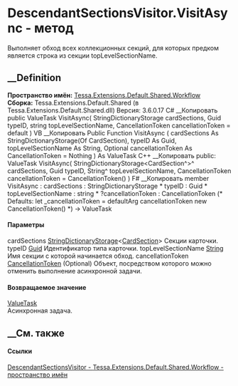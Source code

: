 # DescendantSectionsVisitor.VisitAsync - метод
Выполняет обход всех коллекционных секций, для которых предком является строка
из секции topLevelSectionName.
## __Definition
 **Пространство имён:**
[Tessa.Extensions.Default.Shared.Workflow](N_Tessa_Extensions_Default_Shared_Workflow.htm)  
 **Сборка:** Tessa.Extensions.Default.Shared (в
Tessa.Extensions.Default.Shared.dll) Версия: 3.6.0.17
C# __Копировать
     public ValueTask VisitAsync(
    	StringDictionaryStorage<CardSection> cardSections,
    	Guid typeID,
    	string topLevelSectionName,
    	CancellationToken cancellationToken = default
    )
VB __Копировать
     Public Function VisitAsync ( 
    	cardSections As StringDictionaryStorage(Of CardSection),
    	typeID As Guid,
    	topLevelSectionName As String,
    	Optional cancellationToken As CancellationToken = Nothing
    ) As ValueTask
C++ __Копировать
     public:
    ValueTask VisitAsync(
    	StringDictionaryStorage<CardSection^>^ cardSections, 
    	Guid typeID, 
    	String^ topLevelSectionName, 
    	CancellationToken cancellationToken = CancellationToken()
    )
F# __Копировать
     member VisitAsync : 
            cardSections : StringDictionaryStorage<CardSection> * 
            typeID : Guid * 
            topLevelSectionName : string * 
            ?cancellationToken : CancellationToken 
    (* Defaults:
            let _cancellationToken = defaultArg cancellationToken new CancellationToken()
    *)
    -> ValueTask 
#### Параметры
cardSections
[StringDictionaryStorage](T_Tessa_Platform_Storage_StringDictionaryStorage_1.htm)<[CardSection](T_Tessa_Cards_CardSection.htm)>
    Секции карточки.
typeID [Guid](https://learn.microsoft.com/dotnet/api/system.guid)
    Идентификатор типа карточки.
topLevelSectionName
[String](https://learn.microsoft.com/dotnet/api/system.string)
    Имя секции с которой начинается обход.
cancellationToken
[CancellationToken](https://learn.microsoft.com/dotnet/api/system.threading.cancellationtoken)
(Optional)
    Объект, посредством которого можно отменить выполнение асинхронной задачи.
#### Возвращаемое значение
[ValueTask](https://learn.microsoft.com/dotnet/api/system.threading.tasks.valuetask)  
Асинхронная задача.
##  __См. также
#### Ссылки
[DescendantSectionsVisitor -
](T_Tessa_Extensions_Default_Shared_Workflow_DescendantSectionsVisitor.htm)
[Tessa.Extensions.Default.Shared.Workflow - пространство
имён](N_Tessa_Extensions_Default_Shared_Workflow.htm)
